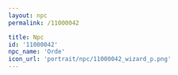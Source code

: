 ```yaml
---
layout: npc
permalink: /11000042

title: Npc
id: '11000042'
npc_name: 'Orde'
icon_url: 'portrait/npc/11000042_wizard_p.png'
---
```

